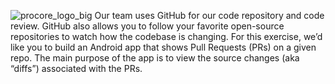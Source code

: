 ![procore_logo_big](https://user-images.githubusercontent.com/7444521/38938649-e388d94e-42da-11e8-918c-36dac645aa6e.jpg)
Our team uses GitHub for our code repository and code review. GitHub also allows you to follow your favorite open-source repositories to watch how the codebase is changing. For this exercise, we’d like you to build an Android app that shows Pull Requests (PRs) on a given repo. The main purpose of the app is to view the source changes (aka “diffs”) associated with the PRs.
